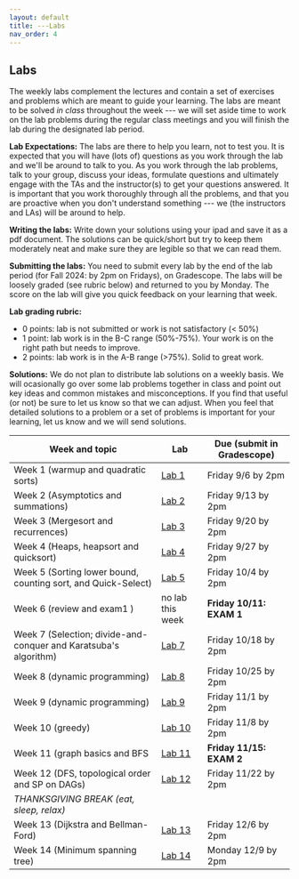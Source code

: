 ```yaml
---
layout: default 
title: ---Labs 
nav_order: 4
---
```


## Labs 

The weekly labs complement the lectures and contain a set of exercises and problems which are meant to guide your learning. The labs are meant to be solved _in class_ throughout the week ---  we will set aside time to work on the lab problems during the regular class meetings and you will finish the lab during the designated lab period.  

**Lab Expectations:** The labs are there to help you learn, not to test you.  It is expected that you will have (lots of) questions as you work through the lab and we'll be around to talk to you.  As you work through the lab problems, talk  to your group,  discuss your ideas, formulate questions and ultimately engage with the TAs and the instructor(s) to get your questions answered. It is important that you work thoroughly through all the problems, and that you are proactive when you don't understand something ---  we (the instructors and LAs) will be around to help. 

**Writing the labs:** Write down your solutions using your ipad and save it as a pdf document. The solutions can be quick/short but try to keep them moderately neat and make sure they are legible so that we can read them.  

**Submitting the labs:**   You need to submit every lab by the end of the lab period (for Fall 2024: by 2pm on Fridays), on Gradescope. The labs will be loosely graded (see rubric below) and returned to you by Monday. The score on the lab will give you quick feedback on your learning that week. 

**Lab grading rubric:**
* 0 points: lab is not submitted or work is not satisfactory (< 50%)
* 1 point:  lab work is in the B-C range (50%-75%). Your work is on the right path but needs to improve. 
* 2 points: lab work is in the A-B range (>75%). Solid to great work. 

**Solutions:** We do not plan to distribute lab solutions on a weekly basis. We will ocasionally go over some lab problems together in class and point out key ideas and common mistakes and misconceptions. If you find that useful (or not) be sure to let us know so that we can adjust. When you feel that detailed solutions to a problem or a set of problems is important for your learning, let us know and we will send solutions. 




|Week and topic | Lab |  Due (submit in Gradescope)| 
|-------------------|-------------|-------------| 
| Week 1 (warmup and quadratic sorts)| [Lab 1](docs/lab-week1.pdf) | Friday 9/6 by 2pm  | 
| Week 2  (Asymptotics and summations) | [Lab 2](docs/lab-week2.pdf)  | Friday 9/13 by 2pm  | 
| Week 3 (Mergesort and recurrences)| [Lab 3](docs/lab-week3.pdf)  | Friday 9/20 by 2pm  | 
| Week 4 (Heaps, heapsort and quicksort)| [Lab 4](docs/lab-week4.pdf) | Friday 9/27 by 2pm  | 
| Week 5 (Sorting lower bound, counting sort, and Quick-Select) | [Lab 5](docs/lab-week5.pdf) | Friday 10/4 by 2pm  | 
| Week 6 (review and exam1 ) | no lab this week |  __Friday 10/11: EXAM 1__ | 
| Week 7 (Selection; divide-and-conquer and Karatsuba's algorithm)| [Lab 7](docs/lab-week7.pdf) | Friday 10/18 by 2pm  | 
| Week 8 (dynamic programming)| [Lab 8](docs/lab-week8.pdf) | Friday 10/25 by 2pm  | 
| Week 9 (dynamic programming)| [Lab 9](docs/lab-week9.pdf) | Friday 11/1 by 2pm  | 
| Week 10  (greedy) | [Lab 10](docs/lab-week10.pdf) | Friday 11/8 by 2pm  | 
| Week 11 (graph basics and BFS| [Lab 11](docs/lab-week11.pdf)   |  __Friday 11/15: EXAM 2__| 
| Week 12 (DFS, topological order and SP on DAGs)| [Lab 12](docs/lab-week12.pdf) | Friday 11/22 by 2pm  | 
| _THANKSGIVING BREAK (eat, sleep, relax)_|  | | 
| Week 13 (Dijkstra and Bellman-Ford) | [Lab 13](docs/lab-week13.pdf) | Friday 12/6 by 2pm  | 
| Week 14 (Minimum spanning tree) | [Lab 14](docs/lab-week14.pdf)  | Monday 12/9 by 2pm  | 


   
